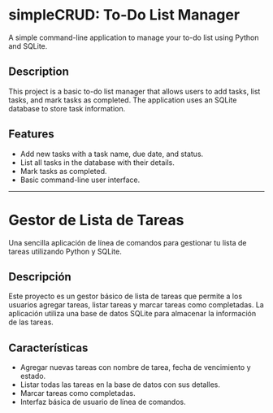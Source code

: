 # simpleCRUD: To-Do List Manager

A simple command-line application to manage your to-do list using Python and SQLite.

## Description

This project is a basic to-do list manager that allows users to add tasks, list tasks, and mark tasks as completed. The application uses an SQLite database to store task information.

## Features

- Add new tasks with a task name, due date, and status.
- List all tasks in the database with their details.
- Mark tasks as completed.
- Basic command-line user interface.

- --------------------------------------------------------------------------------------------------------

# Gestor de Lista de Tareas

Una sencilla aplicación de línea de comandos para gestionar tu lista de tareas utilizando Python y SQLite.

## Descripción

Este proyecto es un gestor básico de lista de tareas que permite a los usuarios agregar tareas, listar tareas y marcar tareas como completadas. La aplicación utiliza una base de datos SQLite para almacenar la información de las tareas.

## Características

- Agregar nuevas tareas con nombre de tarea, fecha de vencimiento y estado.
- Listar todas las tareas en la base de datos con sus detalles.
- Marcar tareas como completadas.
- Interfaz básica de usuario de línea de comandos.
